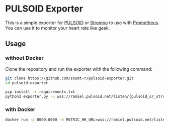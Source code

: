 # PULSOID Exporter
This is a simple exporter for [PULSOID](https://pulsoid.net) or [Stromno](https://stromno.com) to use with [Prometheus](https://prometheus.io/).
You can use it to monitor your heart rate like geek. 

## Usage
### without Docker
Clone the repository and run the exporter with the following command:
```bash
git clone https://github.com/soumt-r/pulsoid-exporter.git
cd pulsoid-exporter
```

```bash
pip install -r requirements.txt
python3 exporter.py -u wss://ramiel.pulsoid.net/listen/{pulsoid_or_stromno_widget_key} -n {metric_name}
```

### with Docker
```bash
docker run -p 8000:8000 -e METRIC_HR_URL=wss://ramiel.pulsoid.net/listen/{pulsoid_or_stromno_widget_key} -e METRIC_HR_NAME={metric_name} -d --name pulsoid-exporter soumt/pulsoid-exporter
```
